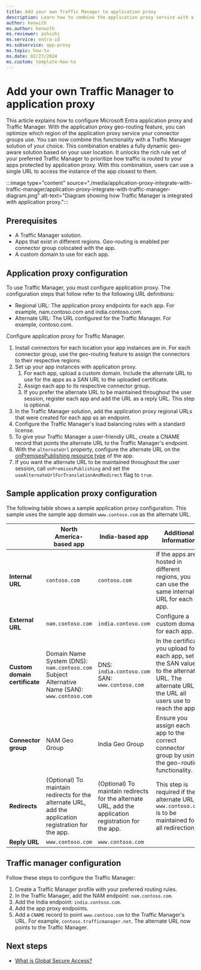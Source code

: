 ```yaml
---
title: Add your own Traffic Manager to application proxy
description: Learn how to combine the application proxy service with a Traffic Manager solution.
author: kenwith
ms.author: kenwith
ms.reviewer: ashishj
ms.service: entra-id
ms.subservice: app-proxy
ms.topic: how-to
ms.date: 02/27/2024
ms.custom: template-how-to
---
```


# Add your own Traffic Manager to application proxy

This article explains how to configure Microsoft Entra application proxy and Traffic Manager. With the application proxy geo-routing feature, you can optimize which region of the application proxy service your connector groups use. You can now combine this functionality with a Traffic Manager solution of your choice. This combination enables a fully dynamic geo-aware solution based on your user location. It unlocks the rich rule set of your preferred Traffic Manager to prioritize how traffic is routed to your apps protected by application proxy. With this combination, users can use a single URL to access the instance of the app closest to them.

:::image type="content" source="./media/application-proxy-integrate-with-traffic-manager/application-proxy-integrate-with-traffic-manager-diagram.png" alt-text="Diagram showing how Traffic Manager is integrated with application proxy.":::

## Prerequisites

- A Traffic Manager solution.
- Apps that exist in different regions. Geo-routing is enabled per connector group colocated with the app.
- A custom domain to use for each app.

## Application proxy configuration

To use Traffic Manager, you must configure application proxy. The configuration steps that follow refer to the following URL definitions:

- Regional URL: The application proxy endpoints for each app. For example, nam.contoso.com and india.contoso.com.
- Alternate URL: The URL configured for the Traffic Manager. For example, contoso.com.

Configure application proxy for Traffic Manager.

1. Install connectors for each location your app instances are in. For each connector group, use the geo-routing feature to assign the connectors to their respective regions.
1. Set up your app instances with application proxy.
   1. For each app, upload a custom domain. Include the alternate URL to use for the apps as a SAN URL to the uploaded certificate.
   1. Assign each app to its respective connector group.
   1. If you prefer the alternate URL to be maintained throughout the user session, register each app and add the URL as a reply URL. This step is optional.
1. In the Traffic Manager solution, add the application proxy regional URLs that were created for each app as an endpoint.
1. Configure the Traffic Manager's load balancing rules with a standard license.
1. To give your Traffic Manager a user-friendly URL, create a CNAME record that points the alternate URL to the Traffic Manager's endpoint.
1. With the `alternateUrl` property, configure the alternate URL on the [onPremisesPublishing resource type](/graph/api/resources/onpremisespublishing) of the app.
1. If you want the alternate URL to be maintained throughout the user session, call `onPremisesPublishing` and set the  `useAlternateUrlForTranslationAndRedirect` flag to `true`.

## Sample application proxy configuration

The following table shows a sample application proxy configuration. This sample uses the sample app domain `www.contoso.com` as the alternate URL.

|     | North America-based app | India-based app | Additional Information |
|---- | ----------------------- | --------------- | ---------------------- |
| **Internal URL** | `contoso.com` | `contoso.com` | If the apps are hosted in different regions, you can use the same internal URL for each app. |
| **External URL** | `nam.contoso.com` | `india.contoso.com` | Configure a custom domain for each app.|
| **Custom domain certificate** | Domain Name System (DNS): `nam.contoso.com` Subject Alternative Name (SAN): `www.contoso.com` | DNS: `india.contoso.com` SAN: `www.contoso.com` | In the certificate you upload for each app, set the SAN value to the alternate URL. The alternate URL is the URL all users use to reach the app.|
| **Connector group** | NAM Geo Group | India Geo Group | Ensure you assign each app to the correct connector group by using the geo-routing functionality. |
| **Redirects** | (Optional) To maintain redirects for the alternate URL, add the application registration for the app.  | (Optional) To maintain redirects for the alternate URL, add the application registration for the app.  | This step is required if the alternate URL `www.contoso.com` is to be maintained for all redirections. |
| **Reply URL** | `www.contoso.com` | `www.contoso.com` |

## Traffic manager configuration

Follow these steps to configure the Traffic Manager:

1. Create a Traffic Manager profile with your preferred routing rules.
1. In the Traffic Manager, add the NAM endpoint: `nam.contoso.com`.
1. Add the India endpoint: `india.contoso.com`.
1. Add the app proxy endpoints.
1. Add a `CNAME` record to point `www.contoso.com` to the Traffic Manager's URL. For example, `contoso.trafficmanager.net`.
    The alternate URL now points to the Traffic Manager.

## Next steps

- [What is Global Secure Access?](../../global-secure-access/overview-what-is-global-secure-access.md)
